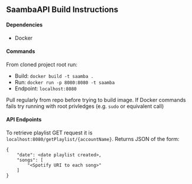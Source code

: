 ## SaambaAPI Build Instructions

#### Dependencies
- Docker

#### Commands 
From cloned project root run:
- Build: `docker build -t saamba .`
- Run: `docker run -p 8080:8080 -t saamba`
- Endpoint: `localhost:8080`

Pull regularly from repo before trying to build image. If Docker commands fails try running with root privledges (e.g. `sudo` or equivalent call)

#### API Endpoints
To retrieve playlist GET request it is `localhost:8080/getPlaylist/{accountName}`. Returns JSON of the form:
````
{ 
    "date": <date playlist created>,
    "songs": [
        "<Spotify URI to each song>"
    ]
}
````